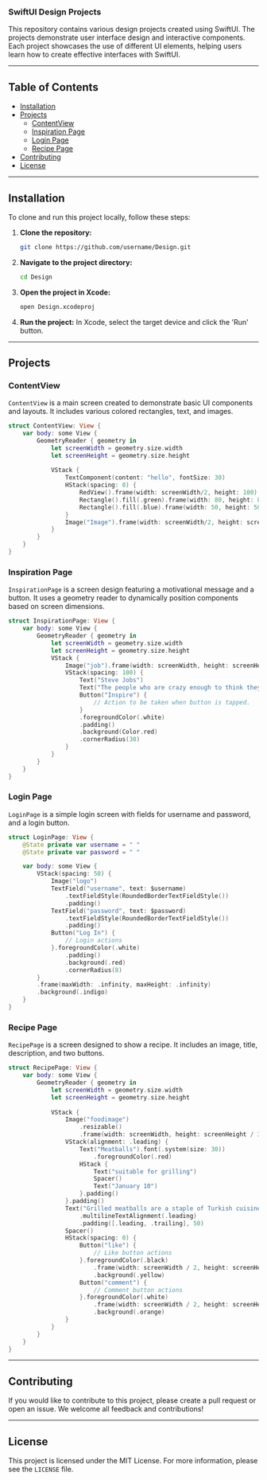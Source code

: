 ### SwiftUI Design Projects

This repository contains various design projects created using SwiftUI. The projects demonstrate user interface design and interactive components. Each project showcases the use of different UI elements, helping users learn how to create effective interfaces with SwiftUI.

---

## Table of Contents
- [Installation](#installation)
- [Projects](#projects)
  - [ContentView](#contentview)
  - [Inspiration Page](#inspiration-page)
  - [Login Page](#login-page)
  - [Recipe Page](#recipe-page)
- [Contributing](#contributing)
- [License](#license)

---

## Installation
To clone and run this project locally, follow these steps:

1. **Clone the repository:**
   ```sh
   git clone https://github.com/username/Design.git
   ```

2. **Navigate to the project directory:**
   ```sh
   cd Design
   ```

3. **Open the project in Xcode:**
   ```sh
   open Design.xcodeproj
   ```

4. **Run the project:**
   In Xcode, select the target device and click the 'Run' button.

---

## Projects

### ContentView
`ContentView` is a main screen created to demonstrate basic UI components and layouts. It includes various colored rectangles, text, and images.

```swift
struct ContentView: View {
    var body: some View {
        GeometryReader { geometry in
            let screenWidth = geometry.size.width
            let screenHeight = geometry.size.height
            
            VStack {
                TextComponent(content: "hello", fontSize: 30)
                HStack(spacing: 0) {
                    RedView().frame(width: screenWidth/2, height: 100)
                    Rectangle().fill(.green).frame(width: 80, height: 80).padding([.leading, .trailing], 3)
                    Rectangle().fill(.blue).frame(width: 50, height: 50).padding(.top, 30).padding(.bottom, 3)
                }
                Image("Image").frame(width: screenWidth/2, height: screenHeight/2)
            }
        }
    }
}
```

### Inspiration Page
`InspirationPage` is a screen design featuring a motivational message and a button. It uses a geometry reader to dynamically position components based on screen dimensions.

```swift
struct InspirationPage: View {
    var body: some View {
        GeometryReader { geometry in
            let screenWidth = geometry.size.width
            let screenHeight = geometry.size.height
            VStack {
                Image("job").frame(width: screenWidth, height: screenHeight / 3).padding(0)
                VStack(spacing: 100) {
                    Text("Steve Jobs")
                    Text("The people who are crazy enough to think they can change the world are the ones who do.").multilineTextAlignment(.center).padding()
                    Button("Inspire") {
                        // Action to be taken when button is tapped.
                    }
                    .foregroundColor(.white)
                    .padding()
                    .background(Color.red)
                    .cornerRadius(30)
                }
            }
        }
    }
}
```

### Login Page
`LoginPage` is a simple login screen with fields for username and password, and a login button.

```swift
struct LoginPage: View {
    @State private var username = " "
    @State private var password = " "

    var body: some View {
        VStack(spacing: 50) {
            Image("logo")
            TextField("username", text: $username)
                .textFieldStyle(RoundedBorderTextFieldStyle())
                .padding()
            TextField("password", text: $password)
                .textFieldStyle(RoundedBorderTextFieldStyle())
                .padding()
            Button("Log In") {
                // Login actions
            }.foregroundColor(.white)
                .padding()
                .background(.red)
                .cornerRadius(8)
        }
        .frame(maxWidth: .infinity, maxHeight: .infinity)
        .background(.indigo)
    }
}
```

### Recipe Page
`RecipePage` is a screen designed to show a recipe. It includes an image, title, description, and two buttons.

```swift
struct RecipePage: View {
    var body: some View {
        GeometryReader { geometry in
            let screenWidth = geometry.size.width
            let screenHeight = geometry.size.height
            
            VStack {
                Image("foodimage")
                    .resizable()
                    .frame(width: screenWidth, height: screenHeight / 3)
                VStack(alignment: .leading) {
                    Text("Meatballs").font(.system(size: 30))
                        .foregroundColor(.red)
                    HStack {
                        Text("suitable for grilling")
                        Spacer()
                        Text("January 10")
                    }.padding()
                }.padding()
                Text("Grilled meatballs are a staple of Turkish cuisine. Typically prepared with ground meat, onions, parsley, and spices, the meatball mixture is shaped and cooked on a grill or barbecue.")
                    .multilineTextAlignment(.leading)
                    .padding([.leading, .trailing], 50)
                Spacer()
                HStack(spacing: 0) {
                    Button("like") {
                        // Like button actions
                    }.foregroundColor(.black)
                        .frame(width: screenWidth / 2, height: screenHeight / 10)
                        .background(.yellow)
                    Button("comment") {
                        // Comment button actions
                    }.foregroundColor(.white)
                        .frame(width: screenWidth / 2, height: screenHeight / 10)
                        .background(.orange)
                }
            }
        }
    }
}
```

---

## Contributing
If you would like to contribute to this project, please create a pull request or open an issue. We welcome all feedback and contributions!

---

## License
This project is licensed under the MIT License. For more information, please see the `LICENSE` file.
